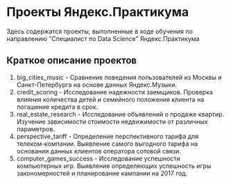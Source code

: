 # Проекты Яндекс.Практикума
Здесь содержатся проекты, выполненные в ходе обучения по направлению "Специалист по Data Science" Яндекс.Практикума
## Краткое описание проектов
1. big_cities_music - Сравнение поведения пользователей из Москвы и Санкт-Петербурга на основе данных Яндекс.Музыки. 
2. credit_scoring - Исследование надежности заемщиков. Проверка влияния количества детей и семейного положения клиента на погашение кредита в срок.
3. real_estate_research - Исследование объявлений о продаже квартир. Изучение зависимости стоимости недвижимости от различных параметров. 
4. perspective_tariff - Определение перспективного тарифа для телеком-компании. Выявление самого выгодного тарифа на основании данных клиентов оператора сотовой связи.
5. computer_games_success - Исследование успешности компьютерных игр. Выявление определяющих успешность игры закономерностей и планирование кампании на 2017 год. 
